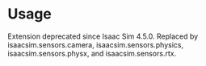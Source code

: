 # Usage

Extension deprecated since Isaac Sim 4.5.0. Replaced by isaacsim.sensors.camera, isaacsim.sensors.physics, isaacsim.sensors.physx, and isaacsim.sensors.rtx.